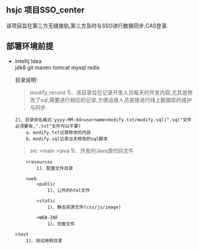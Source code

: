 <h2>hsjc 项目SSO_center</h2>
    该项目旨在第三方无缝接轨,第三方及时与SSO进行数据同步;CAS登录.

<h2>部署环境前提</h2>
<ul>
<li>Intellij Idea</li>
jdk8
git
maven
tomcat
mysql
redis

目录说明:
>modify_record
    1)、该目录旨在记录开发人员每天的开发内容,尤其是修改了sql,需要进行相应的记录,方便运维人员直接进行线上数据库的维护与同步.

    2)、目录命名格式:yyyy-MM-dd>username>modify.txt/modify.sql(".sql"文件必须要有,".txt"文件可以不要)
        a、modify.txt记录修改的内容
        b、modify.sql记录当天修改的sql脚本

>src
    >main
        >java
            1)、开发的Java源代码文件

        >resources
            1)、配置文件目录

        >web
            >public
                1)、公共的html文件

            >static
                1)、静态资源文件(css/js/image)

            >WEB-INF
                1)、页面文件

    >test
        1)、测试用例目录

